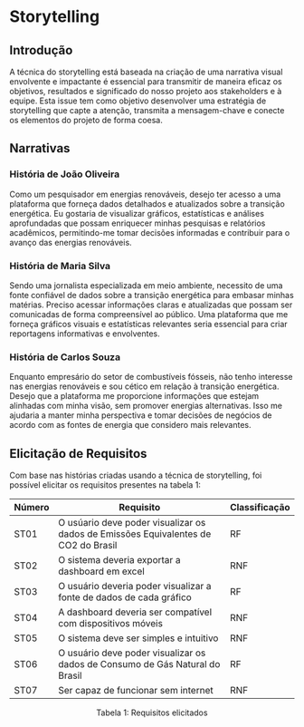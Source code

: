 # Storytelling

## Introdução

A técnica do storytelling está baseada na criação de uma narrativa visual envolvente e impactante é essencial para transmitir de maneira eficaz os objetivos, resultados e significado do nosso projeto aos stakeholders e à equipe. Esta issue tem como objetivo desenvolver uma estratégia de storytelling que capte a atenção, transmita a mensagem-chave e conecte os elementos do projeto de forma coesa.

## Narrativas

### História de João Oliveira

Como um pesquisador em energias renováveis, desejo ter acesso a uma plataforma que forneça dados detalhados e atualizados sobre a transição energética. Eu gostaria de visualizar gráficos, estatísticas e análises aprofundadas que possam enriquecer minhas pesquisas e relatórios acadêmicos, permitindo-me tomar decisões informadas e contribuir para o avanço das energias renováveis.

### História de Maria Silva

Sendo uma jornalista especializada em meio ambiente, necessito de uma fonte confiável de dados sobre a transição energética para embasar minhas matérias. Preciso acessar informações claras e atualizadas que possam ser comunicadas de forma compreensível ao público. Uma plataforma que me forneça gráficos visuais e estatísticas relevantes seria essencial para criar reportagens informativas e envolventes.

### História de Carlos Souza
Enquanto empresário do setor de combustíveis fósseis, não tenho interesse nas energias renováveis e sou cético em relação à transição energética. Desejo que a plataforma me proporcione informações que estejam alinhadas com minha visão, sem promover energias alternativas. Isso me ajudaria a manter minha perspectiva e tomar decisões de negócios de acordo com as fontes de energia que considero mais relevantes.


## Elicitação de Requisitos

Com base nas histórias criadas usando a técnica de storytelling, foi possível elicitar os requisitos presentes na tabela 1:

  
| Número | Requisito                                                                    | Classificação |
| ------ | ---------------------------------------------------------------------------- | ------------- |
| ST01   |  O usúario deve poder visualizar os dados de Emissões Equivalentes de CO2 do Brasil                               | RF            |
| ST02   |  O sistema deveria exportar a dashboard em excel                                                 | RNF            |
| ST03   |  O usuário deveria poder visualizar a fonte de dados de cada gráfico                                           | RF            |
| ST04   |  A dashboard deveria ser compatível com dispositivos móveis                                                           | RNF            |
| ST05   |  O sistema deve ser simples e intuitivo | RNF           |
| ST06   |  O usuário deve poder visualizar os dados de Consumo de Gás Natural do Brasil                                | RF            |
| ST07   | Ser capaz de funcionar sem internet                                          | RNF           |
<center>
<p align="center"> Tabela 1: Requisitos elicitados </p>


